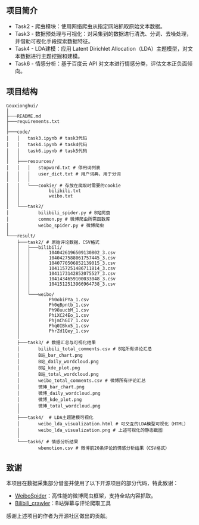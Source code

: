 ## 项目简介
* Task2 - 爬虫模块：使用网络爬虫从指定网站抓取原始文本数据。
* Task3 - 数据预处理与可视化：对采集到的数据进行清洗、分词、去噪处理，并借助可视化手段探索数据特征。
* Task4 - LDA建模：应用 Latent Dirichlet Allocation（LDA）主题模型，对文本数据进行主题挖掘和建模。
* Task6 - 情感分析：基于百度云 API 对文本进行情感分类，评估文本正负面倾向。

## 项目结构

```
Gouxionghui/
│           
├───README.md
├───requirements.txt
│           
├───code/
│   │   task3.ipynb # task3代码
│   │   task4.ipynb # task4代码
│   │   task6.ipynb # task5代码
│   │       
│   ├───resources/
│   │   │   stopword.txt # 停用词列表
│   │   │   user_dict.txt # 用户词典，用于分词
│   │   │   
│   │   └───cookie/ # 存放在爬取时需要的cookie
│   │           bilibili.txt 
│   │           weibo.txt
│   │           
│   └───task2/
│           bilibili_spider.py # B站爬虫
│           common.py # 微博爬虫所需函数库
│           weibo_spider.py # 微博爬虫
│           
└───result/
    ├───task2/ # 原始评论数据，CSV格式
    │   ├───bilibili/ 
    │   │       1040426196509130802_3.csv
    │   │       1040427588061757445_3.csv
    │   │       1040770506852139015_3.csv
    │   │       1041157251486711814_3.csv
    │   │       1041173142852075527_3.csv
    │   │       1041434659100033048_3.csv
    │   │       1041512513966964738_3.csv
    │   │       
    │   └───weibo/
    │           Ph0obiPYa_1.csv
    │           Ph0qBpntb_1.csv
    │           Ph98uucbM_1.csv
    │           PhiXC24Eo_1.csv
    │           PhjmChGI7_1.csv
    │           Phq0IBkx5_1.csv
    │           PhrZd1Qey_1.csv
    │           
    ├───task3/ # 数据汇总与可视化结果
    │       bilibili_total_comments.csv # B站所有评论汇总
    │       B站_bar_chart.png
    │       B站_daily_wordcloud.png
    │       B站_kde_plot.png
    │       B站_total_wordcloud.png
    │       weibo_total_comments.csv # 微博所有评论汇总
    │       微博_bar_chart.png
    │       微博_daily_wordcloud.png
    │       微博_kde_plot.png
    │       微博_total_wordcloud.png
    │       
    ├───task4/  # LDA主题建模可视化
    │       weibo_lda_visualization.html # 可交互的LDA模型可视化（HTML）
    │       weibo_lda_visualization.png # 上述可视化的静态截图
    │       
    └───task6/ # 情感分析结果
            wbemotion.csv # 微博前20条评论的情感分析结果（CSV格式）
```

## 致谢
本项目在数据采集部分借鉴并使用了以下开源项目的部分代码，特此致谢：

* [WeiboSpider](https://github.com/nghuyong/WeiboSpider)：高性能的微博爬虫框架，支持全站内容抓取。
* [Bilibili_crawler](https://github.com/linyuye/Bilibili_crawler)：B站弹幕与评论爬取工具

感谢上述项目的作者为开源社区做出的贡献。
